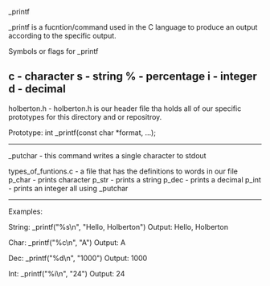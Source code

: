 _printf

_printf is a fucntion/command used in the C language to produce an output according to the specific output.


Symbols or flags for _printf

c - character
s - string
% - percentage
i - integer
d - decimal
------------------------------------------------

holberton.h - holberton.h is our header file tha holds all of our specific prototypes for this directory and or repositroy.


Prototype: int _printf(const char *format, ...);

-------------------------------------------------

_putchar - this command writes a single character to stdout

types_of_funtions.c - a file that has the definitions to words in our file
 		  p_char - prints character
		  p_str - prints a string
		  p_dec - prints a decimal
		  p_int - prints an integer
		  all using _putchar

------------------------------------------------
Examples:

String: _printf("%s\n", "Hello, Holberton")
Output: Hello, Holberton


Char: _printf("%c\n", "A")
Output: A


Dec: _printf("%d\n", "1000")
Output: 1000


Int: _printf("%i\n", "24")
Output: 24